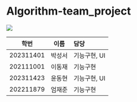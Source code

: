 # Algorithm-team_project

<img src="https://capsule-render.vercel.app/api?type=rounded&color=auto&height=300&section=header&text=Square%20Logic&fontSize=90" />

**학번**|**이름**|**담당**|
:---------:|:-----:|:-------------
202311401|박성서|기능구현, UI
202111001|이동재|기능구현
202311423|윤동현|기능구현, UI
202211879|엄재준|기능구현

